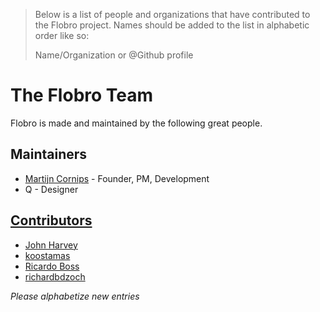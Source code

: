 > Below is a list of people and organizations that have contributed
> to the Flobro project. Names should be added to the list in
> alphabetic order like so:  
>
> Name/Organization <email address> or @Github profile

# The Flobro Team

Flobro is made and maintained by the following great people.

## Maintainers

* [Martijn Cornips](https://github.com/cornips) - Founder, PM, Development
* Q - Designer

## [Contributors](https://github.com/flobro/flobro-chrome-app/graphs/contributors)

* [John Harvey](https://github.com/john681611)
* [koostamas](https://github.com/koostamas)
* [Ricardo Boss](https://github.com/ricardoboss)
* [richardbdzoch](https://github.com/richardbdzoch)

_Please alphabetize new entries_
